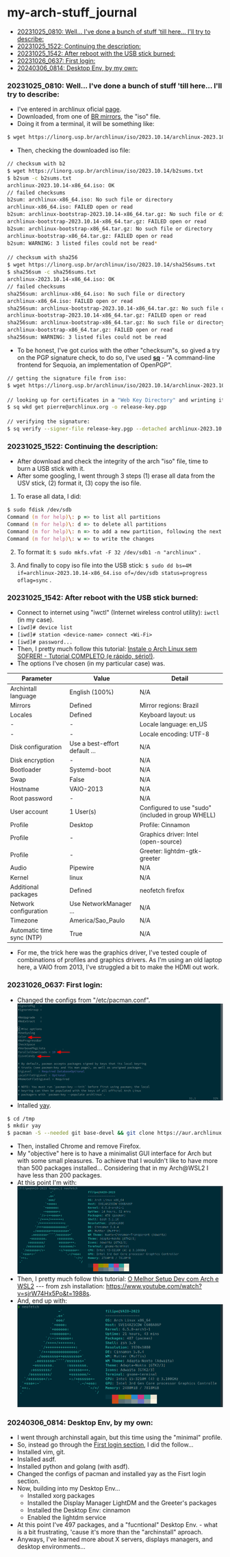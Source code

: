 # my-arch-stuff_journal

<!-- toc -->

- [20231025_0810: Well... I've done a bunch of stuff 'till here... I'll try to describe:](#20231025_0810-well-ive-done-a-bunch-of-stuff-till-here-ill-try-to-describe)
- [20231025_1522: Continuing the description:](#20231025_1522-continuing-the-description)
- [20231025_1542: After reboot with the USB stick burned:](#20231025_1542-after-reboot-with-the-usb-stick-burned)
- [20231026_0637: First login:](#20231026_0637-first-login)
- [20240306_0814: Desktop Env, by my own:](#20240306_0814-desktop-env-by-my-own)

<!-- tocstop -->

### 20231025_0810: Well... I've done a bunch of stuff 'till here... I'll try to describe:

- I've entered in archlinux oficial [page](https://archlinux.org/).
- Downloaded, from one of [BR mirrors](https://linorg.usp.br/archlinux/iso/), the "iso" file.
- Doing it from a terminal, it will be something like:

```zsh
$ wget https://linorg.usp.br/archlinux/iso/2023.10.14/archlinux-2023.10.14-x86_64.iso
```

- Then, checking the downloaded iso file:

```zsh
// checksum with b2
$ wget https://linorg.usp.br/archlinux/iso/2023.10.14/b2sums.txt
$ b2sum -c b2sums.txt
archlinux-2023.10.14-x86_64.iso: OK
// failed checksums
b2sum: archlinux-x86_64.iso: No such file or directory
archlinux-x86_64.iso: FAILED open or read
b2sum: archlinux-bootstrap-2023.10.14-x86_64.tar.gz: No such file or directory
archlinux-bootstrap-2023.10.14-x86_64.tar.gz: FAILED open or read
b2sum: archlinux-bootstrap-x86_64.tar.gz: No such file or directory
archlinux-bootstrap-x86_64.tar.gz: FAILED open or read
b2sum: WARNING: 3 listed files could not be read*

// checksum with sha256
$ wget https://linorg.usp.br/archlinux/iso/2023.10.14/sha256sums.txt
$ sha256sum -c sha256sums.txt
archlinux-2023.10.14-x86_64.iso: OK
// failed checksums
sha256sum: archlinux-x86_64.iso: No such file or directory
archlinux-x86_64.iso: FAILED open or read
sha256sum: archlinux-bootstrap-2023.10.14-x86_64.tar.gz: No such file or directory
archlinux-bootstrap-2023.10.14-x86_64.tar.gz: FAILED open or read
sha256sum: archlinux-bootstrap-x86_64.tar.gz: No such file or directory
archlinux-bootstrap-x86_64.tar.gz: FAILED open or read
sha256sum: WARNING: 3 listed files could not be read
```

- To be honest, I've got curios with the other "checksum"s, so gived a try on the PGP signature check, to do so, I've used **[sq](https://man.archlinux.org/man/sq.1#DESCRIPTION)** - "A command-line frontend for Sequoia, an implementation of OpenPGP".

```zsh
// getting the signature file from iso:
$ wget https://linorg.usp.br/archlinux/iso/2023.10.14/archlinux-2023.10.14-x86_64.iso.sig

// looking up for certificates in a "Web Key Directory" and wrinting it to a FILE:
$ sq wkd get pierre@archlinux.org -o release-key.pgp

// verifying the signature:
$ sq verify --signer-file release-key.pgp --detached archlinux-2023.10.14-x86_64.iso.sig archlinux-2023.10.14-x86_64.iso
```

### 20231025_1522: Continuing the description:

- After download and check the integrity of the arch "iso" file, time to burn a USB stick with it.
- After some googling, I went through 3 steps (1) erase all data from the USV stick, (2) format it, (3) copy the iso file.

1. To erase all data, I did:

```zsh
$ sudo fdisk /dev/sdb
Command (m for help)\: p => to list all partitions
Command (m for help)\: d => to delete all partitions
Command (m for help)\: n => to add a new partition, following the next steps to add a unique, full and primary partition
Command (m for help)\: w => to write the changes
```

2. To format it: `$ sudo mkfs.vfat -F 32 /dev/sdb1 -n "archlinux"` .

3. And finally to copy iso file into the USB stick: `$ sudo dd bs=4M if=archlinux-2023.10.14-x86_64.iso of=/dev/sdb status=progress oflag=sync` .

### 20231025_1542: After reboot with the USB stick burned:

- Connect to internet using "iwctl" (Internet wireless control utility)\: `iwctl` (in my case).
- `[iwd]# device list`
- `[iwd]# station <device-name> connect <Wi-Fi>`
- `[iwd]# password...`
- Then, I pretty much follow this tutorial: [Instale o Arch Linux sem SOFRER! - Tutorial COMPLETO (e rápido, sério!)](https://www.youtube.com/watch?v=_nDqRToEtpo).
- The options I've chosen (in my particular case) was.

| Parameter                 | Value                         | Detail                                             |
| ------------------------- | ----------------------------- | -------------------------------------------------- |
| Archintall language       | English (100%)                | N/A                                                |
| Mirrors                   | Defined                       | Mirror regions: Brazil                             |
| Locales                   | Defined                       | Keyboard layout: us                                |
| -                         | -                             | Locale language: en_US                             |
| -                         | -                             | Locale encoding: UTF-8                             |
| Disk configuration        | Use a best-effort default ... | N/A                                                |
| Disk encryption           | -                             | N/A                                                |
| Bootloader                | Systemd-boot                  | N/A                                                |
| Swap                      | False                         | N/A                                                |
| Hostname                  | VAIO-2013                     | N/A                                                |
| Root password             | -                             | N/A                                                |
| User account              | 1 User(s)                     | Configured to use "sudo" (included in group WHELL) |
| Profile                   | Desktop                       | Profile: Cinnamon                                  |
| Profile                   | -                             | Graphics driver: Intel (open-source)               |
| Profile                   | -                             | Greeter: lightdm-gtk-greeter                       |
| Audio                     | Pipewire                      | N/A                                                |
| Kernel                    | linux                         | N/A                                                |
| Additional packages       | Defined                       | neofetch firefox                                   |
| Network configuration     | Use NetworkManager ...        | N/A                                                |
| Timezone                  | America/Sao_Paulo             | N/A                                                |
| Automatic time sync (NTP) | True                          | N/A                                                |

- For me, the trick here was the graphics driver, I've tested couple of combinations of profiles and graphics drivers. As I'm using an old laptop here, a VAIO from 2013, I've struggled a bit to make the HDMI out work.

### 20231026_0637: First login:

- Changed the configs from "/etc/pacman.conf".
  !["/etc/pacman.conf"](images/pacman_conf.png)
- Intalled [yay](https://github.com/Jguer/yay).

```zsh
$ cd /tmp
$ mkdir yay
$ pacman -S --needed git base-devel && git clone https://aur.archlinux.org/yay.git && cd yay && makepkg -si
```

- Then, installed Chrome and remove Firefox.
- My "objective" here is to have a minimalist GUI interface for Arch but with some small pleasures. To achieve that I wouldn't like to have more than 500 packages installed... Considering that in my Arch@WSL2 I have less than 200 packages.
- At this point I'm with:
  !["neofetch_1"](images/neofetch_20231026_1.png)
- Then, I pretty much follow this tutorial: [O Melhor Setup Dev com Arch e WSL2](https://www.youtube.com/watch?v=sjrW74Hx5Po&t=2328s) --- from zsh installation: https://www.youtube.com/watch?v=sjrW74Hx5Po&t=1988s.
- And, end up with:
  !["neofetch_2"](images/neofetch_20231026_2.png)

### 20240306_0814: Desktop Env, by my own:

- I went through archinstall again, but this time using the "minimal" profile.
- So, instead go through the [First login section](#202310260637-first-login), I did the follow...
- Installed vim, git.
- Inslalled asdf.
- Installed python and golang (with asdf).
- Changed the configs of pacman and installed yay as the Fisrt login section.
- Now, building into my Desktop Env...
  - Installed xorg packages
  - Installed the Display Manager LightDM and the Greeter's packages
  - Installed the Desktop Env: cinnamon
  - Enabled the lightdm service
- At this point I've 497 packages, and a "fucntional" Desktop Env. - what is a bit frustrating, 'cause it's more than the "archinstall" aproach.
- Anyways, I've learned more about X servers, displays managers, and desktop environments...
